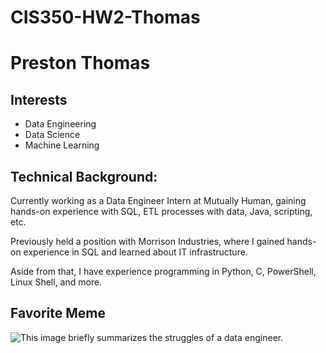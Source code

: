 # CIS350-HW2-Thomas

# Preston Thomas

## Interests
* Data Engineering
* Data Science
* Machine Learning

## Technical Background:
Currently working as a Data Engineer Intern at Mutually Human, gaining hands-on experience with SQL, ETL processes with data, Java, scripting, etc.

Previously held a position with Morrison Industries, where I gained hands-on experience in SQL and learned about IT infrastructure.

Aside from that, I have experience programming in Python, C, PowerShell, Linux Shell, and more.

## Favorite Meme
![This image briefly summarizes the struggles of a data engineer.](https://github.com/user-attachments/assets/6e93cfb6-fbe8-4d20-9f13-744847490ec9)
